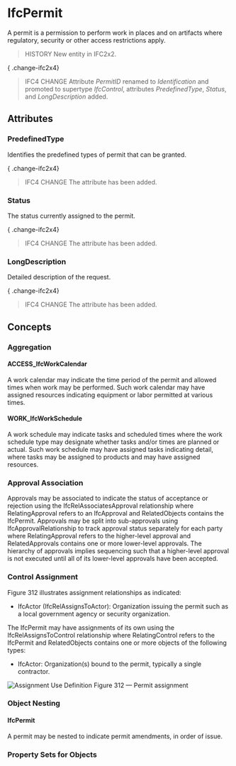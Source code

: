 # IfcPermit

A permit is a permission to perform work in places and on artifacts where regulatory, security or other access restrictions apply.

> HISTORY  New entity in IFC2x2.

{ .change-ifc2x4}
> IFC4 CHANGE  Attribute _PermitID_ renamed to _Identification_ and promoted to supertype _IfcControl_, attributes _PredefinedType_, _Status_, and _LongDescription_ added.

## Attributes

### PredefinedType

Identifies the predefined types of permit that can be granted.

{ .change-ifc2x4}
> IFC4 CHANGE The attribute has been added.

### Status

The status currently assigned to the permit.

{ .change-ifc2x4}
> IFC4 CHANGE The attribute has been added.

### LongDescription

Detailed description of the request.

{ .change-ifc2x4}
> IFC4 CHANGE The attribute has been added.

## Concepts

### Aggregation

#### ACCESS_IfcWorkCalendar

A work calendar may indicate the time period of the permit and allowed times when work may be performed.  Such work calendar may have assigned resources indicating equipment or labor permitted at various times.

#### WORK_IfcWorkSchedule

A work schedule may indicate tasks and scheduled times where the work schedule type may designate whether tasks and/or times are planned or actual.  Such work schedule may have assigned tasks indicating detail, where tasks may be assigned to products and may have assigned resources.

### Approval Association

Approvals may be associated to indicate the status of acceptance or rejection using the IfcRelAssociatesApproval relationship where RelatingApproval refers to an IfcApproval and RelatedObjects contains the IfcPermit. Approvals may be split into sub-approvals using IfcApprovalRelationship to track approval status separately for each party where RelatingApproval refers to the higher-level approval and RelatedApprovals contains one or more lower-level approvals. The hierarchy of approvals implies sequencing such that a higher-level approval is not executed until all of its lower-level approvals have been accepted.

### Control Assignment

Figure 312 illustrates assignment relationships as indicated:

* IfcActor (IfcRelAssignsToActor): Organization issuing the permit such as a local government agency or security organization.

 The IfcPermit may have assignments of its own using the IfcRelAssignsToControl relationship where RelatingControl refers to the IfcPermit and RelatedObjects contains one or more objects of the following types:

* IfcActor: Organization(s) bound to the permit, typically a single contractor.

![Assignment Use Definition](../../../../figures/ifcpermit-assignment.png)
Figure 312 — Permit assignment

### Object Nesting

#### IfcPermit

A permit may be nested to indicate permit amendments, in order of issue.

### Property Sets for Objects
